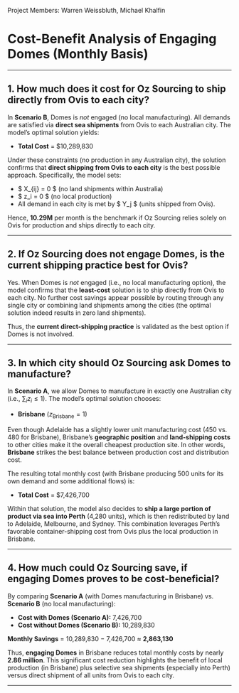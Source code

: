 Project Members: Warren Weissbluth, Michael Khalfin

# Cost-Benefit Analysis of Engaging Domes (Monthly Basis)

---

## 1. How much does it cost for Oz Sourcing to ship directly from Ovis to each city?

In **Scenario B**, Domes is *not* engaged (no local manufacturing). All demands are satisfied via **direct sea shipments** from Ovis to each Australian city. The model’s optimal solution yields:

- **Total Cost** = \$10,289,830

Under these constraints (no production in any Australian city), the solution confirms that **direct shipping from Ovis to each city** is the best possible approach. Specifically, the model sets:
- $ X_{ij} = 0 $ (no land shipments within Australia)
- $ z_i = 0 $ (no local production)
- All demand in each city is met by $ Y_j $ (units shipped from Ovis).

Hence, **10.29M** per month is the benchmark if Oz Sourcing relies solely on Ovis for production and ships directly to each city.

---

## 2. If Oz Sourcing does not engage Domes, is the current shipping practice best for Ovis?

Yes. When Domes is *not* engaged (i.e., no local manufacturing option), the model confirms that the **least-cost** solution is to ship directly from Ovis to each city. No further cost savings appear possible by routing through any single city or combining land shipments among the cities (the optimal solution indeed results in zero land shipments).

Thus, the **current direct-shipping practice** is validated as the best option if Domes is not involved.

---

## 3. In which city should Oz Sourcing ask Domes to manufacture?

In **Scenario A**, we allow Domes to manufacture in exactly one Australian city (i.e., $\sum_i z_i \le 1$). The model’s optimal solution chooses:

- **Brisbane** ($z_{\text{Brisbane}} = 1$)

Even though Adelaide has a slightly lower unit manufacturing cost (450 vs. 480 for Brisbane), Brisbane’s **geographic position** and **land-shipping costs** to other cities make it the overall cheapest production site. In other words, **Brisbane** strikes the best balance between production cost and distribution cost.

The resulting total monthly cost (with Brisbane producing 500 units for its own demand and some additional flows) is:

- **Total Cost** = \$7,426,700 

Within that solution, the model also decides to **ship a large portion of product via sea into Perth** (4,280 units), which is then redistributed by land to Adelaide, Melbourne, and Sydney. This combination leverages Perth’s favorable container-shipping cost from Ovis plus the local production in Brisbane.

---

## 4. How much could Oz Sourcing save, if engaging Domes proves to be cost-beneficial?

By comparing **Scenario A** (with Domes manufacturing in Brisbane) vs. **Scenario B** (no local manufacturing):

- **Cost with Domes (Scenario A):** 7,426,700  
- **Cost without Domes (Scenario B):** 10,289,830  

**Monthly Savings** = 10,289,830 − 7,426,700 ≈ **2,863,130**

Thus, **engaging Domes** in Brisbane reduces total monthly costs by nearly **2.86 million**. This significant cost reduction highlights the benefit of local production (in Brisbane) plus selective sea shipments (especially into Perth) versus direct shipment of all units from Ovis to each city.

---

